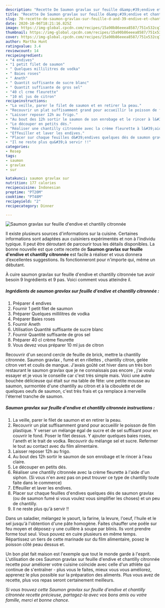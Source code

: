 ```yaml
---
description: "Recette De Saumon gravlax sur feuille d&amp;#39;endive et chantilly citronnée"
title: "Recette De Saumon gravlax sur feuille d&amp;#39;endive et chantilly citronnée"
slug: 70-recette-de-saumon-gravlax-sur-feuille-d-and-39-endive-et-chantilly-citronnee
date: 2020-10-06T18:21:16.825Z
image: https://img-global.cpcdn.com/recipes/15a90b86eeea8587/751x532cq70/saumon-gravlax-sur-feuille-dendive-et-chantilly-citronnee-photo-principale-de-la-recette.jpg
thumbnail: https://img-global.cpcdn.com/recipes/15a90b86eeea8587/751x532cq70/saumon-gravlax-sur-feuille-dendive-et-chantilly-citronnee-photo-principale-de-la-recette.jpg
cover: https://img-global.cpcdn.com/recipes/15a90b86eeea8587/751x532cq70/saumon-gravlax-sur-feuille-dendive-et-chantilly-citronnee-photo-principale-de-la-recette.jpg
author: Martha Hunt
ratingvalue: 3.4
reviewcount: 14
recipeingredient:
- "4 endives"
- "1 petit filet de saumon"
- " Quelques millilitres de vodka"
- " Baies roses"
- " Aneth"
- " Quantit suffisante de sucre blanc"
- " Quantit suffisante de gros sel"
- "40 cl crme fleurette"
- "10 ml jus de citron"
recipeinstructions:
- "La veille, parer le filet de saumon et en retirer la peau."
- "Recouvrir un plat suffisamment grand pour accueillir le poisson de film plastique. Y verser un mélange égal de sucre et de sel suffisant pour en couvrir le fond. Poser le filet dessus. Y ajouter quelques baies roses, l&#39;aneth et le trait de vodka. Recouvrir du mélange sel et sucre. Refermer le tout au contact avec du film alimentaire."
- "Laisser reposer 12h au frigo."
- "Au bout des 12h sortir le saumon de son enrobage et le rincer à l&#39;eau claire."
- "Le découper en petits dés."
- "Réaliser une chantilly citronnée avec la crème fleurette à l&#39;aide d&#39;un siphon. (Si vous n&#39;en avez pas on peut trouver ce type de chantilly toute faite dans le commerce)"
- "Effeuiller et laver les endives."
- "Placer sur chaque feuilles d&#39;endives quelques dés de saumon gravlax (ou de saumon fumé si vous voulez vous simplifier les choses) et un peu de chantilly."
- "Il ne reste plus qu&#39;à servir !!"
categories:
- Resep
tags:
- saumon
- gravlax
- sur

katakunci: saumon gravlax sur 
nutrition: 177 calories
recipecuisine: Indonesian
preptime: "PT20M"
cooktime: "PT48M"
recipeyield: "2"
recipecategory: Dinner

---
```



![Saumon gravlax sur feuille d&#39;endive et chantilly citronnée](https://img-global.cpcdn.com/recipes/15a90b86eeea8587/751x532cq70/saumon-gravlax-sur-feuille-dendive-et-chantilly-citronnee-photo-principale-de-la-recette.jpg)

Il existe plusieurs sources d'informations sur la cuisine. Certaines informations sont adaptées aux cuisiniers expérimentés et non à l'individu typique. Il peut être déroutant de parcourir tous les détails disponibles. La bonne nouvelle est que cette recette de <strong> Saumon gravlax sur feuille d&#39;endive et chantilly citronnée </strong> est facile à réaliser et vous donnera d’excellentes suggestions. Ils fonctionneront pour n'importe qui, même un débutant.

<!--inarticleads1-->

À cuire saumon gravlax sur feuille d&#39;endive et chantilly citronnée tue avoir besoin 9 Ingrédients et 9 pas. Voici comment vous atteindre il.

##### Ingrédients de saumon gravlax sur feuille d&#39;endive et chantilly citronnée :

1. Préparer 4 endives
1. Fournir 1 petit filet de saumon
1. Préparer  Quelques millilitres de vodka
1. Préparer  Baies roses
1. Fournir  Aneth
1. Utilisation  Quantité suffisante de sucre blanc
1. Fournir  Quantité suffisante de gros sel
1. Préparer 40 cl crème fleurette
1. Vous devez vous préparer 10 ml jus de citron


Recouvrir d&#39;un second cercle de feuille de brick, mettre la chantilly citronnée. Saumon gravlax , fumé et en rillettes , chantilly citron, gelée citron vert et coulis de mangue. J&#39;avais goûté cet hiver dans un très bon restaurant le saumon gravlax que je ne connaissais pas encore , j&#39;ai voulu essayer et je vous le conseille car c&#39;est très simple mais. Voici une autre bouchée délicieuse qui était sur ma table de fête: une petite mousse au saumon, surmontée d&#39;une chantilly au citron et à la ciboulette et de quelques oeufs de saumon, c&#39;est très frais et ça remplace à merveille l&#39;éternel tranche de saumon. 

<!--inarticleads2-->

##### Saumon gravlax sur feuille d&#39;endive et chantilly citronnée instructions :

1. La veille, parer le filet de saumon et en retirer la peau.
1. Recouvrir un plat suffisamment grand pour accueillir le poisson de film plastique. Y verser un mélange égal de sucre et de sel suffisant pour en couvrir le fond. Poser le filet dessus. Y ajouter quelques baies roses, l&#39;aneth et le trait de vodka. Recouvrir du mélange sel et sucre. Refermer le tout au contact avec du film alimentaire.
1. Laisser reposer 12h au frigo.
1. Au bout des 12h sortir le saumon de son enrobage et le rincer à l&#39;eau claire.
1. Le découper en petits dés.
1. Réaliser une chantilly citronnée avec la crème fleurette à l&#39;aide d&#39;un siphon. (Si vous n&#39;en avez pas on peut trouver ce type de chantilly toute faite dans le commerce)
1. Effeuiller et laver les endives.
1. Placer sur chaque feuilles d&#39;endives quelques dés de saumon gravlax (ou de saumon fumé si vous voulez vous simplifier les choses) et un peu de chantilly.
1. Il ne reste plus qu&#39;à servir !!


Dans un saladier, mélangez le yaourt, la farine, la levure, l&#39;oeuf, l&#39;huile et le sel jusqu&#39;à l&#39;obtention d&#39;une pâte homogène. Faites chauffer une poêle sur feu moyen et déposez-y une cuillère à soupe par blinis. Ils vont prendre forme tout seul. Vous pouvez en cuire plusieurs en même temps. Répartissez un tiers de cette marinade sur du film alimentaire, posez le poisson côté peau dessus et. 

<!--inarticleads1-->

<p>
Un bon plat fait maison est l'exemple que tout le monde garde à l'esprit. L'utilisation de ces Saumon gravlax sur feuille d&#39;endive et chantilly citronnée recette pour améliorer votre cuisine coïncide avec celle d'un athlète qui continue de s'entraîner - plus vous le faites, mieux vous vous améliorez, apprenez le plus possible sur la préparation des aliments. Plus vous avez de recette, plus vos repas seront certainement meilleurs.
</p>

<p>
<i>Si vous trouvez cette Saumon gravlax sur feuille d&#39;endive et chantilly citronnée recette précieuse, partagez-la avec vos bons amis ou votre famille, merci et bonne chance.</i>
</p>
